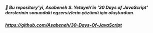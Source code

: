 ##### :dizzy: Bu repository'yi, Asabeneh S. Yetayeh'in '30 Days of JavaScript' derslerinin sonundaki egzersizlerin çözümü için oluşturdum.

##### https://github.com/Asabeneh/30-Days-Of-JavaScript
 
